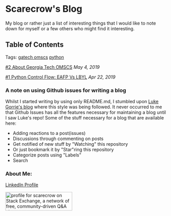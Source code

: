 # Scarecrow's Blog

My blog or rather just a list of interesting things that I would like to note down for myself or a few others who might find it interesting.

## Table of Contents

Tags: [gatech omscs](https://github.com/scarecrow1123/blog/issues?q=is%3Aissue+is%3Aopen+label%3A%22gatech+omscs%22)
[python](https://github.com/scarecrow1123/blog/issues?q=is%3Aissue+is%3Aopen+label%3Apython)


[#2 About Georgia Tech OMSCS](https://github.com/scarecrow1123/blog/issues/2) *May 4, 2019*

[#1 Python Control Flow: EAFP Vs LBYL](https://github.com/scarecrow1123/blog/issues/1) *Apr 22, 2019*

### A note on using Github issues for writing a blog
Whilst I started writing by using only README.md, I stumbled upon [Luke Gorrie's blog](https://github.com/lukego/blog) where this style was being followed. It never occurred to me that Github Issues has all the features necessary for maintaining a blog until I saw Luke's repo! Some of the stuff necessary for a blog that are available here:

* Adding reactions to a post(issues)
* Discussions through commenting on posts
* Get notified of new stuff by "Watching" this repository
* Or just bookmark it by "Star"ring this repository
* Categorize posts using "Labels"
* Search

### About Me:

[LinkedIn Profile](https://www.linkedin.com/in/sri-ananda-seelan-lakshmi-narasimhan-86330776/)
  
<a href="https://stackexchange.com/users/2076912"><img src="https://stackexchange.com/users/flair/2076912.png" width="208" height="58" alt="profile for scarecrow on Stack Exchange, a network of free, community-driven Q&amp;A sites" title="profile for scarecrow on Stack Exchange, a network of free, community-driven Q&amp;A sites"></a>
